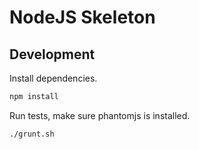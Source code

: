 # NodeJS Skeleton

## Development

Install dependencies.

```sh
npm install
```

Run tests, make sure phantomjs is installed.

```sh
./grunt.sh
```
